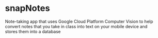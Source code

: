 # snapNotes
Note-taking app that uses Google Cloud Platform Computer Vision to help convert notes that you take in class into text on your mobile device and stores them into a database
